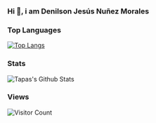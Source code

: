 ### Hi 👋, i am Denilson Jesús Nuñez Morales

<!--
**DenilsonNM/DenilsonNM** is a ✨ _special_ ✨ repository because its `README.md` (this file) appears on your GitHub profile.

Here are some ideas to get you started:

- 🔭 I’m currently working on ...
- 🌱 I’m currently learning ...
- 👯 I’m looking to collaborate on ...
- 🤔 I’m looking for help with ...
- 💬 Ask me about ...
- 📫 How to reach me: ...
- 😄 Pronouns: ...
- ⚡ Fun fact: ...
--> 
### Top Languages

[![Top Langs](https://github-readme-stats.vercel.app/api/top-langs/?username=denilsonnm&layout=compact)](https://github.com/denilsonnm/github-readme-stats)

### Stats
![Tapas's Github Stats](https://github-readme-stats.vercel.app/api?username=denilsonnm&show_icons=true&theme=radical)

### Views
![Visitor Count](https://profile-counter.glitch.me/denilsonnm/count.svg)

